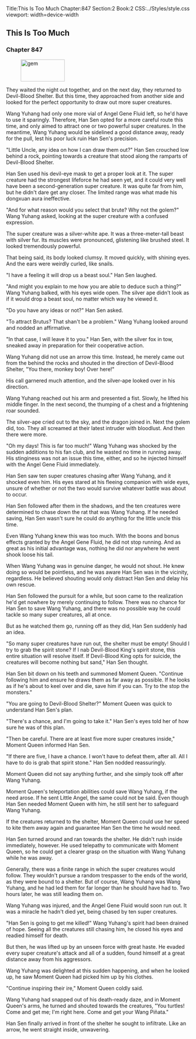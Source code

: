 Title:This Is Too Much 
Chapter:847 
Section:2 
Book:2 
CSS:../Styles/style.css 
viewport: width=device-width
  
## This Is Too Much
### Chapter 847
  
<figure>
	<img src="../Images/gem.gif" alt="gem" id="gem" width="120" height="60" />
</figure>
  

  
They waited the night out together, and on the next day, they returned to Devil-Blood Shelter. But this time, they approached from another side and looked for the perfect opportunity to draw out more super creatures.

Wang Yuhang had only one more vial of Angel Gene Fluid left, so he'd have to use it sparingly. Therefore, Han Sen opted for a more careful route this time, and only aimed to attract one or two powerful super creatures. In the meantime, Wang Yuhang would be sidelined a good distance away, ready for the pull, lest his poor luck ruin Han Sen's precision.

"Little Uncle, any idea on how I can draw them out?" Han Sen crouched low behind a rock, pointing towards a creature that stood along the ramparts of Devil-Blood Shelter.

Han Sen used his devil-eye mask to get a proper look at it. The super creature had the strongest lifeforce he had seen yet, and it could very well have been a second-generation super creature. It was quite far from him, but he didn't dare get any closer. The limited range was what made his dongxuan aura ineffective.

"And for what reason would you select that brute? Why not the golem?" Wang Yuhang asked, looking at the super creature with a confused expression.

The super creature was a silver-white ape. It was a three-meter-tall beast with silver fur. Its muscles were pronounced, glistening like brushed steel. It looked tremendously powerful.

That being said, its body looked clumsy. It moved quickly, with shining eyes. And the ears were weirdly curled, like snails.

"I have a feeling it will drop us a beast soul." Han Sen laughed.

"And might you explain to me how you are able to deduce such a thing?" Wang Yuhang balked, with his eyes wide open. The silver ape didn't look as if it would drop a beast soul, no matter which way he viewed it.

"Do you have any ideas or not?" Han Sen asked.

"To attract Brutus? That shan't be a problem." Wang Yuhang looked around and nodded an affirmative.

"In that case, I will leave it to you." Han Sen, with the silver fox in tow, sneaked away in preparation for their cooperative action.

Wang Yuhang did not use an arrow this time. Instead, he merely came out from the behind the rocks and shouted in the direction of Devil-Blood Shelter, "You there, monkey boy! Over here!"

His call garnered much attention, and the silver-ape looked over in his direction.

Wang Yuhang reached out his arm and presented a fist. Slowly, he lifted his middle finger. In the next second, the thumping of a chest and a frightening roar sounded.

The silver-ape cried out to the sky, and the dragon joined in. Next the golem did, too. They all screamed at their latest intruder with bloodlust. And then there were more.

"Oh my days! This is far too much!" Wang Yuhang was shocked by the sudden additions to his fan club, and he wasted no time in running away. His stinginess was not an issue this time, either, and so he injected himself with the Angel Gene Fluid immediately.

Han Sen saw ten super creatures chasing after Wang Yuhang, and it shocked even him. His eyes stared at his fleeing companion with wide eyes, unsure of whether or not the two would survive whatever battle was about to occur.

Han Sen followed after them in the shadows, and the ten creatures were determined to chase down the rat that was Wang Yuhang. If he needed saving, Han Sen wasn't sure he could do anything for the little uncle this time.

Even Wang Yuhang knew this was too much. With the boons and bonus effects granted by the Angel Gene Fluid, he did not stop running. And as great as his initial advantage was, nothing he did nor anywhere he went shook loose his tail.

When Wang Yuhang was in genuine danger, he would not shout. He knew doing so would be pointless, and he was aware Han Sen was in the vicinity, regardless. He believed shouting would only distract Han Sen and delay his own rescue.

Han Sen followed the pursuit for a while, but soon came to the realization he'd get nowhere by merely continuing to follow. There was no chance for Han Sen to save Wang Yuhang, and there was no possible way he could tackle so many super creatures, all at once.

But as he watched them go, running off as they did, Han Sen suddenly had an idea.

"So many super creatures have run out, the shelter must be empty! Should I try to grab the spirit stone? If I nab Devil-Blood King's spirit stone, this entire situation will resolve itself. If Devil-Blood King opts for suicide, the creatures will become nothing but sand," Han Sen thought.

Han Sen bit down on his teeth and summoned Moment Queen. "Continue following him and ensure he draws them as far away as possible. If he looks as if he's about to keel over and die, save him if you can. Try to the stop the monsters."

"You are going to Devil-Blood Shelter?" Moment Queen was quick to understand Han Sen's plan.

"There's a chance, and I'm going to take it." Han Sen's eyes told her of how sure he was of this plan.

"Then be careful. There are at least five more super creatures inside," Moment Queen informed Han Sen.

"If there are five, I have a chance. I won't have to defeat them, after all. All I have to do is grab that spirit stone." Han Sen nodded reassuringly.

Moment Queen did not say anything further, and she simply took off after Wang Yuhang.

Moment Queen's teleportation abilities could save Wang Yuhang, if the need arose. If he sent Little Angel, the same could not be said. Even though Han Sen needed Moment Queen with him, he still sent her to safeguard Wang Yuhang.

If the creatures returned to the shelter, Moment Queen could use her speed to kite them away again and guarantee Han Sen the time he would need.

Han Sen turned around and ran towards the shelter. He didn't rush inside immediately, however. He used telepathy to communicate with Moment Queen, so he could get a clearer grasp on the situation with Wang Yuhang while he was away.

Generally, there was a finite range in which the super creatures would follow. They wouldn't pursue a random trespasser to the ends of the world, as they were bound to a shelter. But of course, Wang Yuhang was Wang Yuhang, and he had led them for far longer than he should have had to. Two hours later, he was still leading them on.

Wang Yuhang was injured, and the Angel Gene Fluid would soon run out. It was a miracle he hadn't died yet, being chased by ten super creatures.

"Han Sen is going to get me killed!" Wang Yuhang's spirit had been drained of hope. Seeing all the creatures still chasing him, he closed his eyes and readied himself for death.

But then, he was lifted up by an unseen force with great haste. He evaded every super creature's attack and all of a sudden, found himself at a great distance away from his aggressors.

Wang Yuhang was delighted at this sudden happening, and when he looked up, he saw Moment Queen had picked him up by his clothes.

"Continue inspiring their ire," Moment Queen coldly said.

Wang Yuhang had snapped out of his death-ready daze, and in Moment Queen's arms, he turned and shouted towards the creatures, "You turtles! Come and get me; I'm right here. Come and get your Wang Piñata."

Han Sen finally arrived in front of the shelter he sought to infiltrate. Like an arrow, he went straight inside, unwavering.